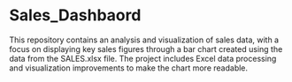 # Sales_Dashbaord
This repository contains an analysis and visualization of sales data, with a focus on displaying key sales figures through a bar chart created using the data from the SALES.xlsx file. The project includes Excel data processing and visualization improvements to make the chart more readable.
